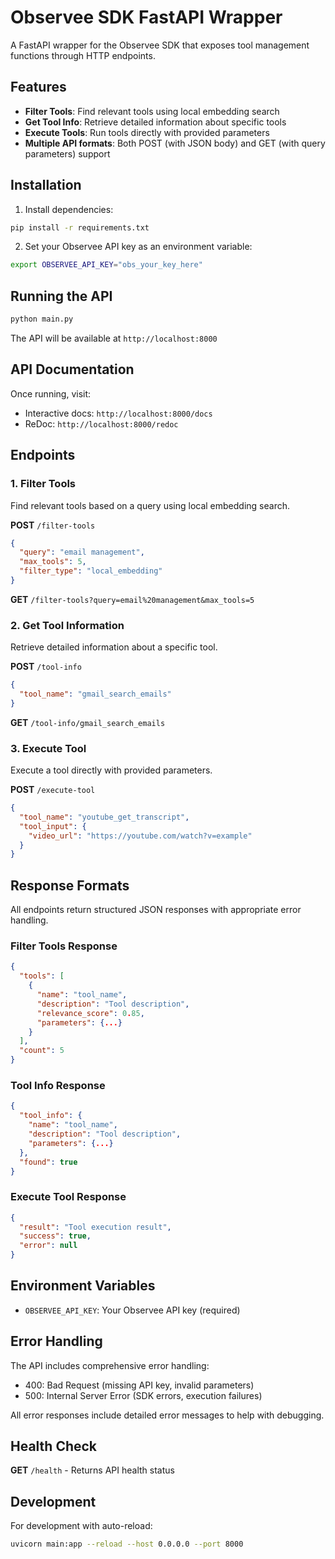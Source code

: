 # Observee SDK FastAPI Wrapper

A FastAPI wrapper for the Observee SDK that exposes tool management functions through HTTP endpoints.

## Features

- **Filter Tools**: Find relevant tools using local embedding search
- **Get Tool Info**: Retrieve detailed information about specific tools
- **Execute Tools**: Run tools directly with provided parameters
- **Multiple API formats**: Both POST (with JSON body) and GET (with query parameters) support

## Installation

1. Install dependencies:
```bash
pip install -r requirements.txt
```

2. Set your Observee API key as an environment variable:
```bash
export OBSERVEE_API_KEY="obs_your_key_here"
```

## Running the API

```bash
python main.py
```

The API will be available at `http://localhost:8000`

## API Documentation

Once running, visit:
- Interactive docs: `http://localhost:8000/docs`
- ReDoc: `http://localhost:8000/redoc`

## Endpoints

### 1. Filter Tools

Find relevant tools based on a query using local embedding search.

**POST** `/filter-tools`
```json
{
  "query": "email management",
  "max_tools": 5,
  "filter_type": "local_embedding"
}
```

**GET** `/filter-tools?query=email%20management&max_tools=5`

### 2. Get Tool Information

Retrieve detailed information about a specific tool.

**POST** `/tool-info`
```json
{
  "tool_name": "gmail_search_emails"
}
```

**GET** `/tool-info/gmail_search_emails`

### 3. Execute Tool

Execute a tool directly with provided parameters.

**POST** `/execute-tool`
```json
{
  "tool_name": "youtube_get_transcript",
  "tool_input": {
    "video_url": "https://youtube.com/watch?v=example"
  }
}
```

## Response Formats

All endpoints return structured JSON responses with appropriate error handling.

### Filter Tools Response
```json
{
  "tools": [
    {
      "name": "tool_name",
      "description": "Tool description",
      "relevance_score": 0.85,
      "parameters": {...}
    }
  ],
  "count": 5
}
```

### Tool Info Response
```json
{
  "tool_info": {
    "name": "tool_name",
    "description": "Tool description",
    "parameters": {...}
  },
  "found": true
}
```

### Execute Tool Response
```json
{
  "result": "Tool execution result",
  "success": true,
  "error": null
}
```

## Environment Variables

- `OBSERVEE_API_KEY`: Your Observee API key (required)

## Error Handling

The API includes comprehensive error handling:
- 400: Bad Request (missing API key, invalid parameters)
- 500: Internal Server Error (SDK errors, execution failures)

All error responses include detailed error messages to help with debugging.

## Health Check

**GET** `/health` - Returns API health status

## Development

For development with auto-reload:
```bash
uvicorn main:app --reload --host 0.0.0.0 --port 8000
```
